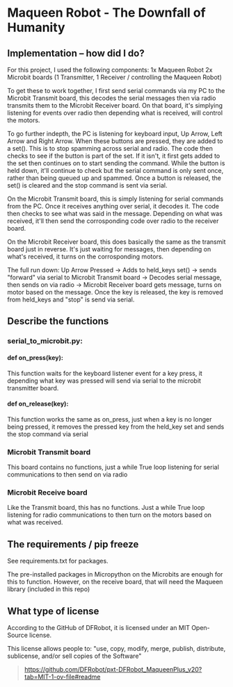 # Maqueen Robot - The Downfall of Humanity

## Implementation – how did I do?
For this project, I used the following components:
1x Maqueen Robot
2x Microbit boards (1 Transmitter, 1 Receiver / controlling the Maqueen Robot)

To get these to work together, I first send serial commands via my PC to the Microbit Transmit board, this decodes the serial messages then via radio transmits them to the Microbit Receiver board. On that board, it's simplying listening for events over radio then depending what is received, will control the motors.

To go further indepth, the PC is listening for keyboard input, Up Arrow, Left Arrow and Right Arrow. When these buttons are pressed, they are added to a set(). This is to stop spamming across serial and radio. The code then checks to see if the button is part of the set. If it isn't, it first gets added to the set then continues on to start sending the command. While the button is held down, it'll continue to check but the serial command is only sent once, rather than being queued up and spammed. Once a button is released, the set() is cleared and the stop command is sent via serial.

On the Microbit Transmit board, this is simply listening for serial commands from the PC. Once it receives anything over serial, it decodes it. The code then checks to see what was said in the message. Depending on what was received, it'll then send the corrosponding code over radio to the receiver board.

On the Microbit Receiver board, this does basically the same as the transmit board just in reverse. It's just waiting for messages, then depending on what's received, it turns on the corrosponding motors.

The full run down: Up Arrow Pressed -> Adds to held_keys set() -> sends "forward" via serial to Microbit Transmit board -> Decodes serial message, then sends on via radio -> Microbit Receiver board gets message, turns on motor based on the message. Once the key is released, the key is removed from held_keys and "stop" is send via serial.

## Describe the functions
### serial_to_microbit.py:
#### def on_press(key):
This function waits for the keyboard listener event for a key press, it depending what key was pressed will send via serial to the microbit transmitter board.

#### def on_release(key):
This function works the same as on_press, just when a key is no longer being pressed, it removes the pressed key from the held_key set and sends the stop command via serial

### Microbit Transmit board
This board contains no functions, just a while True loop listening for serial communications to then send on via radio

### Microbit Receive board
Like the Transmit board, this has no functions. Just a while True loop listening for radio communications to then turn on the motors based on what was received.

## The requirements / pip freeze
See requirements.txt for packages.

The pre-installed packages in Micropython on the Microbits are enough for this to function. However, on the receive board, that will need the Maqueen library (included in this repo)

## What type of license
According to the GitHub of DFRobot, it is licensed under an MIT Open-Source license.

This license allows people to: "use, copy, modify, merge, publish, distribute, sublicense, and/or sell copies of the Software"
> https://github.com/DFRobot/pxt-DFRobot_MaqueenPlus_v20?tab=MIT-1-ov-file#readme

